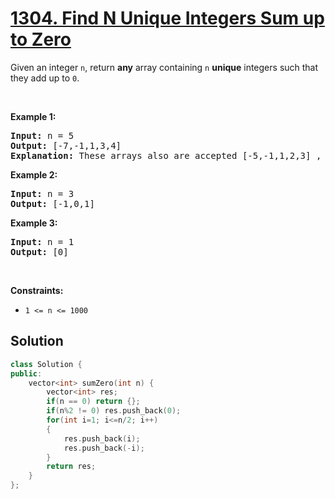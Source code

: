 # [1304. Find N Unique Integers Sum up to Zero](https://leetcode.com/problems/find-n-unique-integers-sum-up-to-zero/)
<div><p>Given an integer <code>n</code>, return <strong>any</strong> array containing <code>n</code> <strong>unique</strong> integers such that they add up to <code>0</code>.</p>

<p>&nbsp;</p>
<p><strong>Example 1:</strong></p>

<pre><strong>Input:</strong> n = 5
<strong>Output:</strong> [-7,-1,1,3,4]
<strong>Explanation:</strong> These arrays also are accepted [-5,-1,1,2,3] , [-3,-1,2,-2,4].
</pre>

<p><strong>Example 2:</strong></p>

<pre><strong>Input:</strong> n = 3
<strong>Output:</strong> [-1,0,1]
</pre>

<p><strong>Example 3:</strong></p>

<pre><strong>Input:</strong> n = 1
<strong>Output:</strong> [0]
</pre>

<p>&nbsp;</p>
<p><strong>Constraints:</strong></p>

<ul>
	<li><code>1 &lt;= n &lt;= 1000</code></li>
</ul>
</div>

## Solution
```cpp
class Solution {
public:
    vector<int> sumZero(int n) { 
        vector<int> res;
        if(n == 0) return {};
        if(n%2 != 0) res.push_back(0);
        for(int i=1; i<=n/2; i++)
        {
            res.push_back(i);
            res.push_back(-i);
        }
        return res;   
    }
};
```